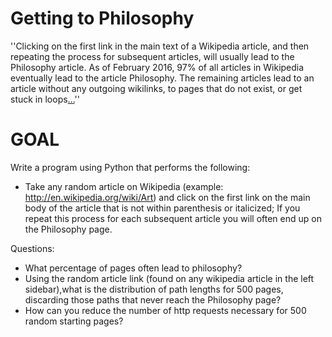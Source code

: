 # Getting to Philosophy
''Clicking on the first link in the main text of a Wikipedia article, and then repeating the process for subsequent articles, will usually lead to the Philosophy article. As of February 2016, 97% of all articles in Wikipedia eventually lead to the article Philosophy.
The remaining articles lead to an article without any outgoing wikilinks, to pages that do not exist, or get stuck in loops[...](https://en.wikipedia.org/wiki/Wikipedia:Getting_to_Philosophy)''

# GOAL 
Write a program using Python that performs the following:
* Take any random article on Wikipedia (example: http://en.wikipedia.org/wiki/Art) and click on the first link on the main body of the article that is not within parenthesis or italicized; If you repeat this process for each subsequent article you will often end up on the Philosophy page.

Questions:
* What percentage of pages often lead to philosophy?
* Using the random article link (found on any wikipedia article in the left sidebar),what is the distribution of path lengths for 500 pages, discarding those paths that never reach the Philosophy page?
* How can you reduce the number of http requests necessary for 500 random starting pages?
